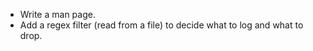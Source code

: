 * Write a man page.
* Add a regex filter (read from a file) to decide what to log and what to drop.
